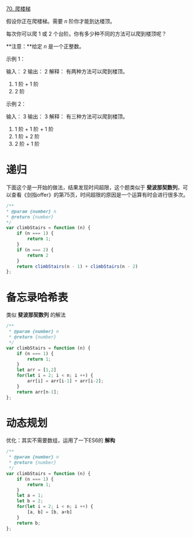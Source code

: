 [70. 爬楼梯](https://leetcode-cn.com/problems/climbing-stairs/)

假设你正在爬楼梯。需要 *n* 阶你才能到达楼顶。

每次你可以爬 1 或 2 个台阶。你有多少种不同的方法可以爬到楼顶呢？

**注意：**给定 *n* 是一个正整数。

示例 1：

输入： 2  输出： 2  解释： 有两种方法可以爬到楼顶。
1.  1 阶 + 1 阶
2.  2 阶

示例 2：

输入： 3  输出： 3  解释： 有三种方法可以爬到楼顶。

1.  1 阶 + 1 阶 + 1 阶
2.  1 阶 + 2 阶
3.  2 阶 + 1 阶

# 递归

下面这个是一开始的做法，结果发现时间超限，这个题类似于 **斐波那契数列**，可以查看《剑指offer》的第75页，时间超限的原因是一个运算有时会进行很多次。

```javascript
/**
* @param {number} n
* @return {number}
*/
var climbStairs = function (n) {
    if (n === 1) {
        return 1;
    }
    if (n === 2) {
        return 2 
    }
    return climbStairs(n - 1) + climbStairs(n - 2)
};
```

# 备忘录哈希表

类似 **斐波那契数列** 的解法

```javascript
/**
 * @param {number} n
 * @return {number}
 */
var climbStairs = function (n) {
    if (n === 1) {
        return 1;
    }
    let arr = [1,2]
    for(let i = 2; i < n; i ++) {
        arr[i] = arr[i-1] + arr[i-2];
    }
    return arr[n-1];
};
```

# 动态规划

优化：其实不需要数组，运用了一下ES6的 **解构**

```javascript
/**
 * @param {number} n
 * @return {number}
 */
var climbStairs = function (n) {
    if (n === 1) {
        return 1;
    }
    let a = 1;
    let b = 2;
    for(let i = 2; i < n; i ++) {
        [a, b] = [b, a+b]
    }
    return b;
};
```

